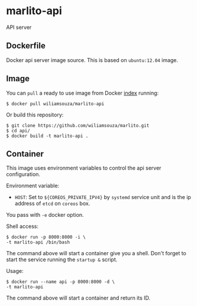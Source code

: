 marlito-api
===========

API server

Dockerfile
-----------

Docker api server image source. This is based on `ubuntu:12.04` image.

Image
-----

You can `pull` a ready to use image from Docker
[index](https://index.docker/u/wiliamsouza/) running:

```
$ docker pull wiliamsouza/marlito-api
```

Or build this repository:

```
$ git clone https://github.com/wiliamsouza/marlito.git
$ cd api/
$ docker build -t marlito-api .
```

Container
---------

This image uses environment variables to control the api server configuration.

Environment variable:

* `HOST`: Set to `${COREOS_PRIVATE_IPV4}` by `systemd` service unit and is the
          ip address of `etcd` on `coreos` box.

You pass with `-e` docker option.

Shell access:

```
$ docker run -p 8000:8000 -i \
-t marlito-api /bin/bash
```

The command above will start a container give you a shell. Don't
forget to start the service running the `startup &` script.

Usage:

```
$ docker run --name api -p 8000:8000 -d \
-t marlito-api
```

The command above will start a container and return its ID.
